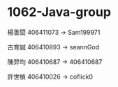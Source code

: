 # 1062-Java-group
楊善閎 406411073 -> Sam199971

古育誠 406410893 -> seannGod

陳羿均 406410687 -> 406410687

許世楨 406410026 -> coflick0
